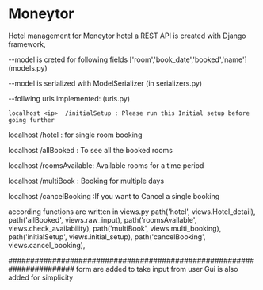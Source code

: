 # Moneytor
Hotel management for Moneytor hotel
a REST API is created with Django framework,

--model is creted for following fields ['room','book_date','booked','name'] (models.py)

--model is serialized with ModelSerializer (in serializers.py)


--follwing urls implemented: (urls.py)

	localhost <ip>  /initialSetup :	Please run this Initial setup before going further
	
  localhost <ip>  /hotel	:	for single room booking
  
  localhost <ip>  /allBooked :	To see all the booked rooms
  
  localhost <ip>  /roomsAvailable: Available rooms for a time period
  
  localhost <ip>  /multiBook : 	Booking for multiple days

  localhost <ip>  /cancelBooking :If you want to Cancel a single booking
  
  
  
  
  according functions are written in views.py
    path('hotel', views.Hotel_detail),
    path('allBooked', views.raw_input),
    path('roomsAvailable', views.check_availability),
    path('multiBook', views.multi_booking),
    path('initialSetup', views.initial_setup),
    path('cancelBooking', views.cancel_booking),

#######################################################################
form are added to take input from user
Gui is also added for simplicity
